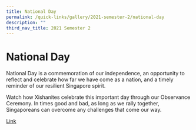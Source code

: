 ```yaml
---
title: National Day
permalink: /quick-links/gallery/2021-semester-2/national-day
description: ""
third_nav_title: 2021 Semester 2
---
```

# **National Day**

National Day is a commemoration of our independence, an opportunity to reflect and celebrate how far we have come as a nation, and a timely reminder of our resilient Singapore spirit.

Watch how Xishanites celebrate this important day through our Observance Ceremony. In times good and bad, as long as we rally together, Singaporeans can overcome any challenges that come our way.

[Link](https://www.facebook.com/xishanps/videos/4070123573097608/)